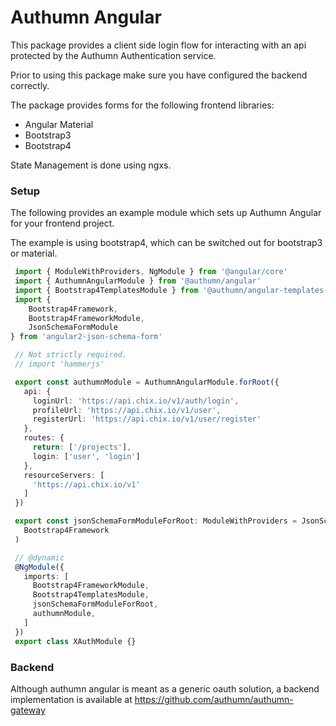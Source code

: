 # Authumn Angular

This package provides a client side login flow for interacting with an api protected by the Authumn Authentication service.

Prior to using this package make sure you have configured the backend correctly.

The package provides forms for the following frontend libraries:
  - Angular Material
  - Bootstrap3
  - Bootstrap4

  State Management is done using ngxs.

### Setup

The following provides an example module which sets up Authumn Angular for your frontend project.

The example is using bootstrap4, which can be switched out for bootstrap3 or material.

```typescript
 import { ModuleWithProviders, NgModule } from '@angular/core'
 import { AuthumnAngularModule } from '@authumn/angular'
 import { Bootstrap4TemplatesModule } from '@authumn/angular-templates-bootstrap4'
 import {
    Bootstrap4Framework,
    Bootstrap4FrameworkModule,
    JsonSchemaFormModule
} from 'angular2-json-schema-form'

 // Not strictly required.
 // import 'hammerjs'

 export const authumnModule = AuthumnAngularModule.forRoot({
   api: {
     loginUrl: 'https://api.chix.io/v1/auth/login',
     profileUrl: 'https://api.chix.io/v1/user',
     registerUrl: 'https://api.chix.io/v1/user/register'
   },
   routes: {
     return: ['/projects'],
     login: ['user', 'login']
   },
   resourceServers: [
     'https://api.chix.io/v1'
   ]
 })

 export const jsonSchemaFormModuleForRoot: ModuleWithProviders = JsonSchemaFormModule.forRoot(
   Bootstrap4Framework
 )

 // @dynamic
 @NgModule({
   imports: [
     Bootstrap4FrameworkModule,
     Bootstrap4TemplatesModule,
     jsonSchemaFormModuleForRoot,
     authumnModule,
   ]
 })
 export class XAuthModule {}
 ```

### Backend

Although authumn angular is meant as a generic oauth solution, a backend
implementation is available at https://github.com/authumn/authumn-gateway
